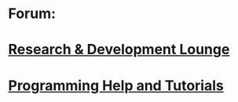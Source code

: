 # Forum:
# [Research & Development Lounge](https://villavu.com/forum/forumdisplay.php?f=147)

# [Programming Help and Tutorials](https://villavu.com/forum/forumdisplay.php?f=495)
